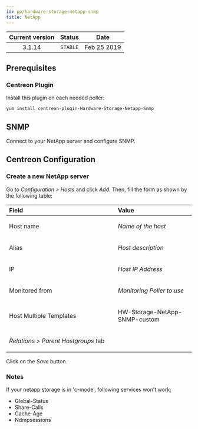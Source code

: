 ```yaml
---
id: pp/hardware-storage-netapp-snmp
title: NetApp
---
```


| Current version | Status | Date |
| :-: | :-: | :-: |
| 3.1.14 | `STABLE` | Feb 25 2019 |

## Prerequisites
### Centreon Plugin
Install this plugin on each needed poller:

    yum install centreon-plugin-Hardware-Storage-Netapp-Snmp

## SNMP
Connect to your NetApp server and configure SNMP.

## Centreon Configuration
### Create a new NetApp server
Go to *Configuration &gt; Hosts* and click *Add*. Then, fill the form as
shown by the following table:

<table>
<colgroup>
<col width="58%" />
<col width="41%" />
</colgroup>
<thead>
<tr class="header">
<th align="left">Field</th>
<th align="left">Value</th>
</tr>
</thead>
<tbody>
<tr class="odd">
<td align="left"><p>Host name</p></td>
<td align="left"><p><em>Name of the host</em></p></td>
</tr>
<tr class="even">
<td align="left"><p>Alias</p></td>
<td align="left"><p><em>Host description</em></p></td>
</tr>
<tr class="odd">
<td align="left"><p>IP</p></td>
<td align="left"><p><em>Host IP Address</em></p></td>
</tr>
<tr class="even">
<td align="left"><p>Monitored from</p></td>
<td align="left"><p><em>Monitoring Poller to use</em></p></td>
</tr>
<tr class="odd">
<td align="left"><p>Host Multiple Templates</p></td>
<td align="left"><p>HW-Storage-NetApp-SNMP-custom</p></td>
</tr>
<tr class="even">
<td align="left"><p><em>Relations &gt; Parent Hostgroups</em> tab</p></td>
<td align="left"></td>
</tr>
</tbody>
</table>

Click on the *Save* button.

### Notes
If your netapp storage is in 'c-mode', following services won't work:
* Global-Status
* Share-Calls
* Cache-Age
* Ndmpsessions

